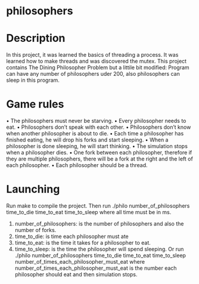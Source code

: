 # philosophers
# Description
In this project, it was learned the basics of threading a process. It was learned how to make threads and was discovered the mutex. 
This project contains The Dining Philosopher Problem but a littile bit modified: 
Program can have any number of philosophers uder 200, also philosophers can sleep in this program.
# Game rules
• The philosophers must never be starving. 
• Every philosopher needs to eat. 
• Philosophers don’t speak with each other. 
• Philosophers don’t know when another philosopher is about to die. 
• Each time a philosopher has finished eating, he will drop his forks and start sleeping. 
• When a philosopher is done sleeping, he will start thinking. 
• The simulation stops when a philosopher dies. 
• One fork between each philosopher, therefore if they are multiple philosophers, there will be a fork at the right and the left of each philosopher. 
• Each philosopher should be a thread.
# Launching
Run make to compile the project. 
Then run ./philo number_of_philosophers time_to_die time_to_eat time_to_sleep where all time must be in ms.

1. number_of_philosophers: is the number of philosophers and also the number of forks.
2. time_to_die: is time each philosopher must ate
3. time_to_eat: is the time it takes for a philosopher to eat.
4. time_to_sleep: is the time the philosopher will spend sleeping.
Or run ./philo number_of_philosophers time_to_die time_to_eat time_to_sleep number_of_times_each_philosopher_must_eat where 
number_of_times_each_philosopher_must_eat is the number each philosopher should eat and then simulation stops.
